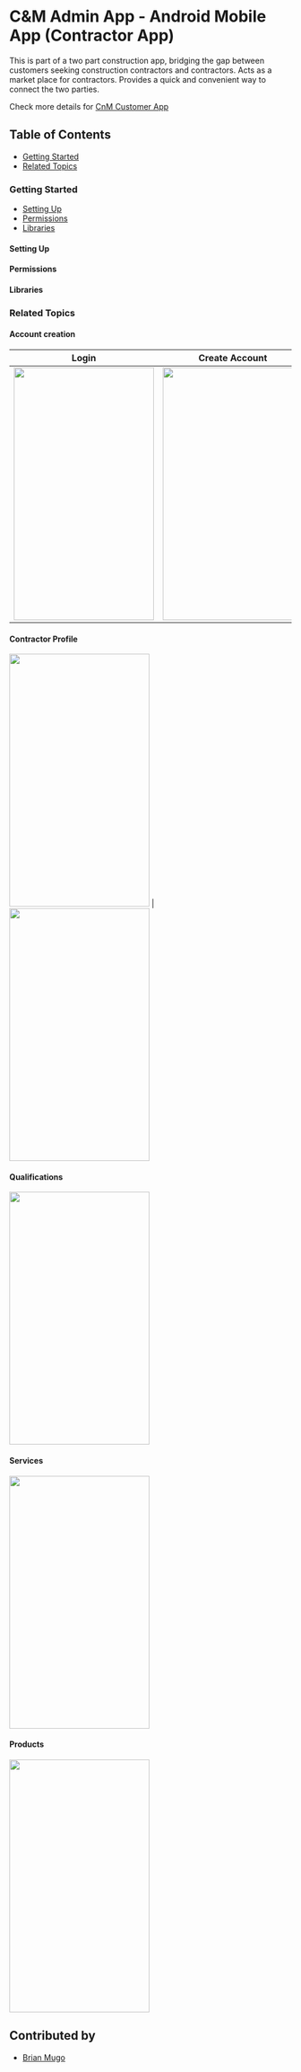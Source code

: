 # C&M Admin App - Android Mobile App (Contractor App)
This is part of a two part construction app, bridging the gap between customers seeking construction contractors and contractors. Acts as a market place for contractors.
Provides a quick and convenient way to connect the two parties.


Check more details for [CnM Customer App](https://github.com/brayomugo15/CnM)


## Table of Contents
- [Getting Started](#Getting)
- [Related Topics](#Related)

### Getting Started

- [Setting Up](#Setting)
- [Permissions](#Permissions)
- [Libraries](#Libraries)

#### Setting Up


#### Permissions


#### Libraries


### Related Topics

#### Account creation

Login                 |           Create Account
:--------------------:|:-------------------------:
<img src="https://user-images.githubusercontent.com/39495725/130968961-5eb80908-ccfc-4a1f-9c17-3509a1725e68.jpg" width="250" height="450"> | <img src="https://user-images.githubusercontent.com/39495725/130968963-58d65f94-d016-4a14-a59b-ee91a60cea3f.jpg" width="250" height="450"> 

#### Contractor Profile

<img src="https://user-images.githubusercontent.com/39495725/130968966-8c4930ad-56c5-4a14-a5ef-22f65616e4f4.jpg" width="250" height="450"> | <img src="https://user-images.githubusercontent.com/39495725/130968971-8d0f2e68-c437-42d0-bd2c-e28251e9d436.jpg" width="250" height="450"> 

#### Qualifications

<img src="https://user-images.githubusercontent.com/39495725/130968994-cad6a852-2420-4dfb-8581-1ad2803deb73.jpg" width="250" height="450"> 

#### Services

<img src="https://user-images.githubusercontent.com/39495725/130968944-b82425a6-97e3-47c7-9931-37377fa9f8b1.jpg" width="250" height="450"> 

#### Products

<img src="https://user-images.githubusercontent.com/39495725/130968957-f6a178dd-6cc9-476a-af9f-21982507eb7d.jpg" width="250" height="450"> 


## Contributed by
- [Brian Mugo](https://github.com/brayomugo15)
